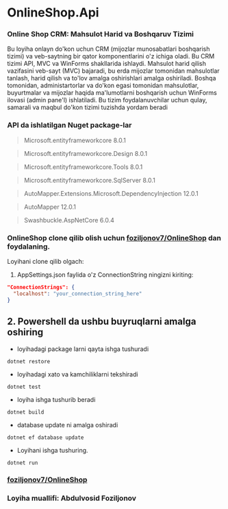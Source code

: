 # OnlineShop.Api


### Online Shop CRM: Mahsulot Harid va Boshqaruv Tizimi


 Bu loyiha onlayn do'kon uchun CRM (mijozlar munosabatlari boshqarish tizimi) va veb-saytning bir qator komponentlarini o'z ichiga oladi. Bu CRM tizimi API, MVC va WinForms shakllarida ishlaydi. Mahsulot harid qilish vazifasini veb-sayt (MVC) bajaradi, bu erda mijozlar tomonidan mahsulotlar tanlash, harid qilish va to'lov amalga oshirishlari amalga oshiriladi. Boshqa tomonidan, administartorlar va do'kon egasi tomonidan mahsulotlar, buyurtmalar va mijozlar haqida ma'lumotlarni boshqarish uchun WinForms ilovasi (admin pane'l) ishlatiladi. Bu tizim foydalanuvchilar uchun qulay, samarali va maqbul do'kon tizimi tuzishda yordam beradi



### API da ishlatilgan Nuget package-lar


> Microsoft.entityframeworkcore 8.0.1


> Microsoft.entityframeworkcore.Design 8.0.1


> Microsoft.entityframeworkcore.Tools 8.0.1


> Microsoft.entityframeworkcore.SqlServer 8.0.1


> AutoMapper.Extensions.Microsoft.DependencyInjection 12.0.1


> AutoMapper 12.0.1


> Swashbuckle.AspNetCore 6.0.4

### OnlineShop clone qilib olish uchun [foziljonov7/OnlineShop](https://github.com/foziljonov7/OnlineShop.git) dan foydalaning.

Loyihani clone qilib olgach:

1. AppSettings.json faylida o'z ConnectionString ningizni kiriting:

```json
"ConnectionStrings": {
  "localhost": "your_connection_string_here"
}
```


## 2. Powershell da ushbu buyruqlarni amalga oshiring

- loyihadagi package larni qayta ishga tushuradi

```
dotnet restore
```

- loyihadagi xato va kamchiliklarni tekshiradi

```
dotnet test
```

- loyiha ishga tushurib beradi

```
dotnet build
```

- database update ni amalga oshiradi

```
dotnet ef database update
```


-  Loyihani ishga tushuring.

```
dotnet run
```


### [foziljonov7/OnlineShop](https://github.com/foziljonov7/OnlineShop)
### Loyiha muallifi: Abdulvosid Foziljonov
